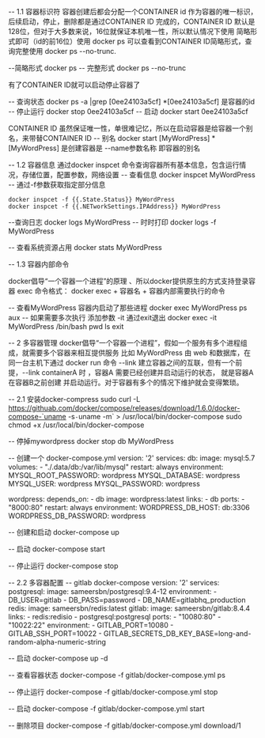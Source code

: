 
-- 1.1 容器标识符
容器创建后都会分配一个CONTAINER id 作为容器的唯一标识，后续启动，停止，删除都是通过CONTAINER ID 完成的，CONTAINER ID 默认是128位，但对于大多数来说，16位就保证本机唯一性，所以默认情况下使用 简略形式即可（id的前16位）使用 docker ps 可以查看到CONTAINER ID简略形式，查询完整使用 docker ps --no-trunc.

--简略形式
docker ps 
-- 完整形式
docker ps --no-trunc

有了CONTAINER ID就可以启动停止容器了

-- 查询状态
docker ps -a |grep [0ee24103a5cf]
*[0ee24103a5cf] 是容器的id
-- 停止运行 
docker stop 0ee24103a5cf
-- 启动
docker start 0ee24103a5cf

CONTAINER ID 虽然保证唯一性，单很难记忆，所以在启动容器是给容器一个别名，来带替CONTAINER ID 
-- 别名
docker start [MyWordPress]
*[MyWordPress] 是创建容器是 --name参数名称 即容器的别名

-- 1.2 容器信息
通过docker inspcet 命令查询容器所有基本信息，包含运行情况，存储位置，配置参数，网络设置
-- 查看信息
docker inspcet MyWordPress
-- 通过-f参数获取指定部分信息
```
docker inspcet -f {{.State.Status}} MyWordPress
docker inspcet -f {{.NETworkSettings.IPAddress}} MyWordPress
```
--查询日志
docker logs MyWordPress
-- 时时打印
docker logs -f MyWordPress

-- 查看系统资源占用
docker stats MyWordPress


-- 1.3 容器内部命令

docker倡导“一个容器一个进程”的原理 、所以docker提供原生的方式支持登录容器 exec
命令格式： docker exec + 容器名 + 容器内部需要执行的命令

-- 查看MyWordPress 容器内启动了那些进程
docker exec MyWordPress ps aux
-- 如果需要多次执行 添加参数 -it 通过exit退出
docker exec -it MyWordPress /bin/bash
pwd
ls
exit


-- 2  多容器管理
docker倡导“一个容器一个进程”，假如一个服务有多个进程组成，就需要多个容器来相互提供服务
比如 MyWordPress 由 web 和数据库，在同一台主机下通过 docker run 命令 --link 建立容器之间的互联，但有一个前提，--link containerA 时 ，容器A 需要已经创建并启动运行的状态， 就是容器A在容器B之前创建 并启动运行。对于容器有多个的情况下维护就会变得繁琐。

-- 2.1 安装docker-compress
sudo curl -L https://githuab.com/docker/compose/releases/download/1.6.0/docker-compose-`uname -s`-`uname -m` > /usr/local/bin/docker-compose
sudo chmod +x /usr/local/bin/docker-compose

-- 停掉mywordpress
docker stop db MyWordPress

-- 创建一个 docker-compose.yml
version: '2'
services:
  db:
    image: mysql:5.7
    volumes:
      - "./.data/db:/var/lib/mysql"
    restart: always
    environment:
      MYSQL_ROOT_PASSWORD: wordpress
      MYSQL_DATABASE: wordpress
      MYSQL_USER: wordpress
      MYSQL_PASSWORD: wordpress

  wordpress:
    depends_on:
      - db
    image: wordpress:latest
    links:
      - db
    ports:
      - "8000:80"
    restart: always
    environment:
      WORDPRESS_DB_HOST: db:3306
      WORDPRESS_DB_PASSWORD: wordpress
	  
-- 创建和启动 
docker-compose up

-- 启动
docker-compose start

-- 停止运行
docker-compose stop

-- 2.2 多容器配置
-- gitlab  docker-compose
version: '2'
services:
  postgresql:
    image: sameersbn/postgresql:9.4-12
    environment:
      - DB_USER=gitlab
      - DB_PASS=password
      - DB_NAME=gitlabhq_production
  redis:
    image: sameersbn/redis:latest
  gitlab:
    image: sameersbn/gitlab:8.4.4
    links:
      - redis:redisio
      - postgresql:postgresql
    ports:
      - "10080:80"
      - "10022:22"
    environment:
      - GITLAB_PORT=10080
      - GITLAB_SSH_PORT=10022
      - GITLAB_SECRETS_DB_KEY_BASE=long-and-random-alpha-numeric-string


-- 启动 
docker-compose up -d

-- 查看容器状态
docker-compose -f gitlab/docker-compose.yml ps

-- 停止运行
docker-compose -f gitlab/docker-compose.yml stop

-- 启动
docker-compose -f gitlab/docker-compose.yml start

-- 删除项目
docker-compose -f gitlab/docker-compose.yml download/1
